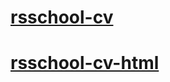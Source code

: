 [<h1>rsschool-cv</h1>](https://abdulaziz723.github.io/rsschool-cv/cv)

[<h1>rsschool-cv-html</h1>](https://abdulaziz723.github.io/rsschool-cv/)